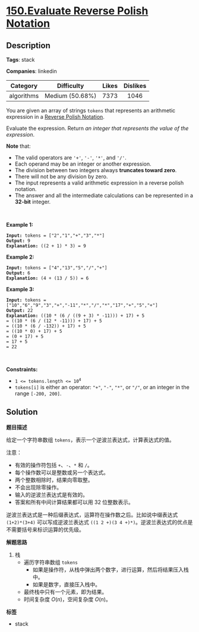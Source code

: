 # [150.Evaluate Reverse Polish Notation](https://leetcode.com/problems/evaluate-reverse-polish-notation/description/)

## Description

**Tags**: stack

**Companies**: linkedin

|  Category  |   Difficulty    | Likes | Dislikes |
| :--------: | :-------------: | :---: | :------: |
| algorithms | Medium (50.68%) | 7373  |   1046   |

<p>You are given an array of strings <code>tokens</code> that represents an arithmetic expression in a <a href="http://en.wikipedia.org/wiki/Reverse_Polish_notation" target="_blank">Reverse Polish Notation</a>.</p>
<p>Evaluate the expression. Return <em>an integer that represents the value of the expression</em>.</p>
<p><strong>Note</strong> that:</p>
<ul>
  <li>The valid operators are <code>&#39;+&#39;</code>, <code>&#39;-&#39;</code>, <code>&#39;*&#39;</code>, and <code>&#39;/&#39;</code>.</li>
  <li>Each operand may be an integer or another expression.</li>
  <li>The division between two integers always <strong>truncates toward zero</strong>.</li>
  <li>There will not be any division by zero.</li>
  <li>The input represents a valid arithmetic expression in a reverse polish notation.</li>
  <li>The answer and all the intermediate calculations can be represented in a <strong>32-bit</strong> integer.</li>
</ul>
<p>&nbsp;</p>
<p><strong class="example">Example 1:</strong></p>
<pre><code><strong>Input:</strong> tokens = [&quot;2&quot;,&quot;1&quot;,&quot;+&quot;,&quot;3&quot;,&quot;*&quot;]
<strong>Output:</strong> 9
<strong>Explanation:</strong> ((2 + 1) * 3) = 9</code></pre>
<p><strong class="example">Example 2:</strong></p>
<pre><code><strong>Input:</strong> tokens = [&quot;4&quot;,&quot;13&quot;,&quot;5&quot;,&quot;/&quot;,&quot;+&quot;]
<strong>Output:</strong> 6
<strong>Explanation:</strong> (4 + (13 / 5)) = 6</code></pre>
<p><strong class="example">Example 3:</strong></p>
<pre><code><strong>Input:</strong> tokens = [&quot;10&quot;,&quot;6&quot;,&quot;9&quot;,&quot;3&quot;,&quot;+&quot;,&quot;-11&quot;,&quot;*&quot;,&quot;/&quot;,&quot;*&quot;,&quot;17&quot;,&quot;+&quot;,&quot;5&quot;,&quot;+&quot;]
<strong>Output:</strong> 22
<strong>Explanation:</strong> ((10 * (6 / ((9 + 3) * -11))) + 17) + 5
= ((10 * (6 / (12 * -11))) + 17) + 5
= ((10 * (6 / -132)) + 17) + 5
= ((10 * 0) + 17) + 5
= (0 + 17) + 5
= 17 + 5
= 22</code></pre>
<p>&nbsp;</p>
<p><strong>Constraints:</strong></p>
<ul>
  <li><code>1 &lt;= tokens.length &lt;= 10<sup>4</sup></code></li>
  <li><code>tokens[i]</code> is either an operator: <code>&quot;+&quot;</code>, <code>&quot;-&quot;</code>, <code>&quot;*&quot;</code>, or <code>&quot;/&quot;</code>, or an integer in the range <code>[-200, 200]</code>.</li>
</ul>

## Solution

**题目描述**

给定一个字符串数组 `tokens`，表示一个逆波兰表达式，计算表达式的值。

注意：

- 有效的操作符包括 `+`、`-`、`*` 和 `/`。
- 每个操作数可以是整数或另一个表达式。
- 两个整数相除时，结果向零取整。
- 不会出现除零操作。
- 输入的逆波兰表达式是有效的。
- 答案和所有中间计算结果都可以用 32 位整数表示。

逆波兰表达式是一种后缀表达式，运算符在操作数之后。比如说中缀表达式 `(1+2)*(3+4)` 可以写成逆波兰表达式 `((1 2 +)(3 4 +)*)`。逆波兰表达式的优点是不需要括号来标识运算的优先级。

**解题思路**

1. 栈
   - 遍历字符串数组 `tokens`
     - 如果是操作符，从栈中弹出两个数字，进行运算，然后将结果压入栈中。
     - 如果是数字，直接压入栈中。
   - 最终栈中只有一个元素，即为结果。
   - 时间复杂度 $O(n)$，空间复杂度 $O(n)$。

**标签**

- stack

